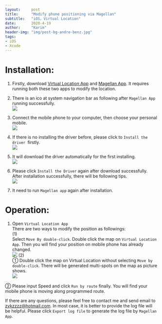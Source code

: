 ```yaml
---
layout:     post
title:      "Modify phone positioning via Magellan"
subtitle:   "iOS，Virtual Location"
date:       2020-4-19
author:     "Karim"
header-img: "img/post-bg-andre-benz.jpg"
tags:
- iOS
- Xcode
---
```



# Installation:

1.	Firstly, download [Virtual Location App](https://apps.apple.com/cn/app/%E8%99%9A%E6%8B%9F%E5%AE%9A%E4%BD%8D/id1459663647?mt=12) and [Magellan App](https://www.foolishtalk.org/magellan/magellan.dmg). It requires running both these two apps to modify the location.

2.	There is an ico at system navigation bar as following after `Magellan App` running successfully.  
![](https://www.foolishtalk.org/cloud/bc9e8955850855ca07147e65957f8087.png) 
3.	Connect the mobile phone to your computer, then choose your personal mobile.  
![](https://www.foolishtalk.org/cloud/d944f3a7aa0e20280cb65dff013839e6.png)

4.	If there is no installing the driver before, please click to `Install the driver `firstly.  
![](https://www.foolishtalk.org/cloud/0d0da9bb126e3bd24ebfb83bd16ef3c0.png)

5.	It will download the driver automatically for the first installing.  
![](https://www.foolishtalk.org/cloud/0fcda7c41ae4197d268c1a01bb2392a8.png)

6.	Please click `Install the Driver` again after download successfully. After installation successfully, there will be following tips.  
![](https://www.foolishtalk.org/cloud/15393a5bdbede13840e344e94f5d4946.png)

7.	It need to run `Magellan app` again after installation.

# Operation:
1.	Open `Virtual Location App`  
There are two ways to modify the position as followings:  
(1)   
Select `Move By double-click`. Double click the map on `Virtual Location App`. Then you will find your position on mobile phone has already changed.  
![](https://www.foolishtalk.org/cloud/162dbbf387c59ed6947ae015fa298fba.png)
(2)   
① Double click the map on Virtual Location without selecting `Move by double-click`. There will be generated multi-spots on the map as picture shows.  
![](https://www.foolishtalk.org/cloud/9c7ff0c8547f7eeea693ae78f877d000.png)

② Please input Speed and click `Run by route` finally. You will find your mobile phone is moving along programmed route.


If there are any questions, please feel free to contact me and send email to zykzzzz@hotmail.com. 
In most case, it is better to provide the log file will be helpful. Please click `Export log file` to generate the log file by `Magellan App`.
